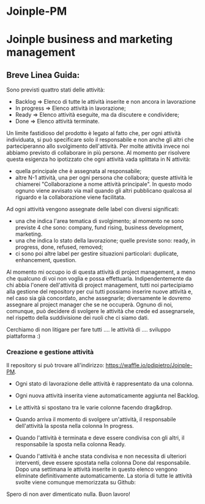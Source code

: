 # Joinple-PM
# Joinple business and marketing management

## Breve Linea Guida:

Sono previsti quattro stati delle attività:
* Backlog => Elenco di tutte le attività inserite e non ancora in lavorazione
* In progress => Elenco attività in lavorazione;
* Ready => Elenco attività eseguite, ma da discutere e condividere; 
* Done => Elenco attività terminate. 

Un limite fastidioso del prodotto è legato al fatto che, per ogni attività individuata, si può specificare solo il responsabile e non anche gli altri che parteciperanno allo svolgimento dell'attività. 
Per molte attività invece noi abbiamo previsto di collaborare in più persone. 
Al momento per risolvere questa esigenza ho ipotizzato che ogni attività vada splittata in N attività: 
* quella principale che è assegnata al responsabile; 
* altre N-1 attività, una per ogni persona che collabora; queste attività le chiamerei "Collaborazione a nome attività principale". 
In questo modo ognuno viene avvisato via mail quando gli altri pubblicano qualcosa al riguardo e la collaborazione viene facilitata.

Ad ogni attività vengono assegnate delle label con diversi significati:
* una che indica l'area tematica di svolgimento; al momento ne sono previste 4 che sono: company, fund rising, business development, marketing. 
* una che indica lo stato della lavorazione; quelle previste sono: ready, in progress, done, refused, removed;
* ci sono poi altre label per gestire situazioni particolari: duplicate, enhancement, question.

Al momento mi occupo io di questa attività di project management, a meno che qualcuno di voi non voglia e possa effettuarla.
Indipendentemente da chi abbia l'onere dell'attività di project management, tutti noi partecipiamo alla gestione del repository per cui tutti possiamo inserire nuove attività e, nel caso sia già concordato, anche assegnarle; diversamente le dovremo assegnare al project manager che se ne occuperà. Ognuno di noi, comunque, può decidere di svolgere le attività che crede ed assegnarsele, nel rispetto della suddivisione dei ruoli che ci siamo dati.

Cerchiamo di non litigare per fare tutti .... le attività di .... sviluppo piattaforma :)

### Creazione e gestione attività
Il repository si può trovare all'indirizzo: https://waffle.io/pdipietro/Joinple-PM.

* Ogni stato di lavorazione delle attività è rappresentato da una colonna.

* Ogni nuova attività inserita viene automaticamente aggiunta nel Backlog.

* Le attività si spostano tra le varie colonne facendo drag&drop.

* Quando arriva il momento di svolgere un'attività, il responsabile dell'attività la sposta nella colonna In progress.

* Quando l'attività è terminata e deve essere condivisa con gli altri, il responsabile la sposta nella colonna Ready.

* Quando l'attività è anche stata condivisa e non necessita di ulteriori interventi, deve essere spostata nella colonna Done dal responsabile. Dopo una settimana le attività inserite in questo elenco vengono eliminate definitivamente automaticamente. La storia di tutte le attività svolte viene comunque memorizzata su Github:

Spero di non aver dimenticato nulla. Buon lavoro!

